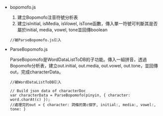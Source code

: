+ bopomofo.js

  1. 建立Bopomofo注音符號分析表
  2. 建立isInitial, isMedia, isVowel, isTone函數，傳入單一符號可判斷其是否屬於initial, media, vowel, tone並回傳boolean
  ```
  //被ParseBopomofo.js引入
  ```

+ ParseBopomofo.js

    ParseBopomofo是WordDataListToDB的子功能。傳入一組拼音，透過Bopomofo分析表，建立out.initial, out.media, out.vowel, out.tone，並回傳out，完成characterData。
    ```
    //被WordDataListToDB引入

    // Build json data of characterDoc
    var characterData = ParseBopomofo(pinyin, { character: word.charAt(c) });
    //處理完的out = { character: 詞條的第c個字, initial:, media:, vowel:, tone: }
    ```